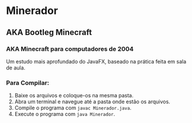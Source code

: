 # Minerador
## AKA Bootleg Minecraft
### AKA Minecraft para computadores de 2004

Um estudo mais aprofundado do JavaFX, baseado na prática feita em sala de aula.

### Para Compilar:
1. Baixe os arquivos e coloque-os na mesma pasta.
2. Abra um terminal e navegue até a pasta onde estão os arquivos.
3. Compile o programa com `javac Minerador.java`.
4. Execute o programa com `java Minerador`.
